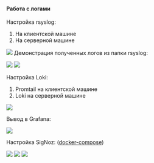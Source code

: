 #### Работа с логами 
Настройка rsyslog:
1. На клиентской машине
2. На серверной машине

![](_attachments/Pasted%20image%2020231125210356.png)
Демонстрация полученных логов из папки rsyslog:

![](../../Untitled.png)
![](_attachments/Pasted%20image%2020231125210701.png)

Настройка Loki: 
1. Promtail на клиентской машине
2. Loki на серверной машине

![](_attachments/Pasted%20image%2020231125234105.png)

Вывод в Grafana:

![](_attachments/Pasted%20image%2020231125234334.png)


Настройка SigNoz: ([docker-compose](https://signoz.io/docs/install/docker/#install-signoz-using-docker-compose))

![](../../Pasted%20image%2020231203184553.png)
![](../../Pasted%20image%2020231203184806.png)
![](../../Pasted%20image%2020231203184842.png)

